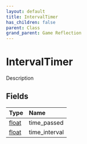 ```yaml
---
layout: default
title: IntervalTimer
has_children: false
parent: Class
grand_parent: Game Reflection
---
```

# IntervalTimer
Description 

## Fields
| Type | Name |
|:-------------|:--------------|
| [float](/game-reflection/components/float.md) | time_passed |
| [float](/game-reflection/components/float.md) | time_interval |
